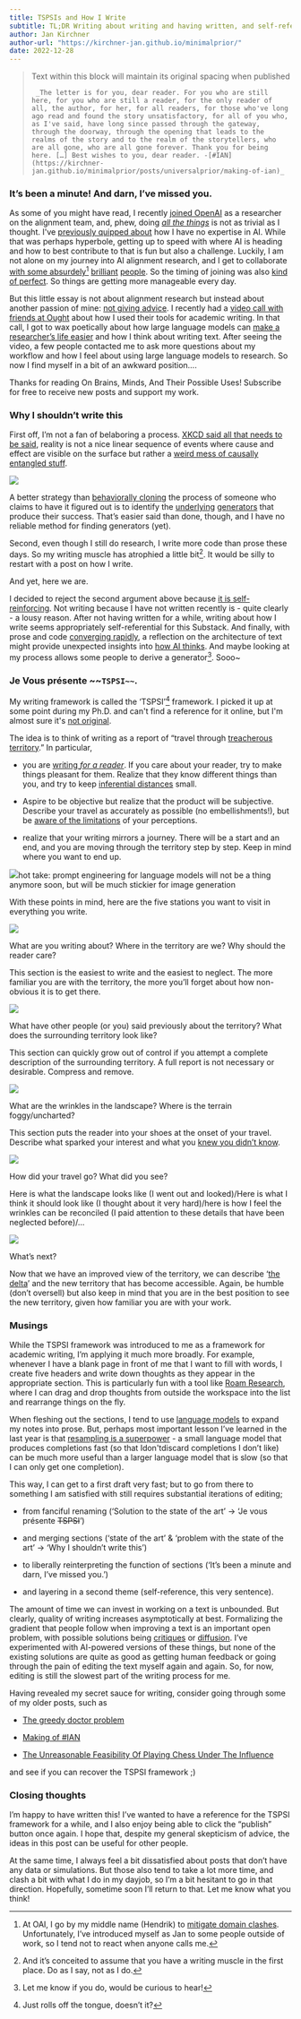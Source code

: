 ```yaml
---
title: TSPSIs and How I Write
subtitle: TL;DR Writing about writing and having written, and self-referentiality. Complementary musings on AI.
author: Jan Kirchner
author-url: "https://kirchner-jan.github.io/minimalprior/"
date: 2022-12-28
---
```



> Text within this block will maintain its original spacing when published
>     
>     
>      _The letter is for you, dear reader. For you who are still here, for you who are still a reader, for the only reader of all, the author, for her, for all readers, for those who've long ago read and found the story unsatisfactory, for all of you who, as I've said, have long since passed through the gateway, through the doorway, through the opening that leads to the realms of the story and to the realm of the storytellers, who are all gone, who are all gone forever. Thank you for being here. […] Best wishes to you, dear reader. -[#IAN](https://kirchner-jan.github.io/minimalprior/posts/universalprior/making-of-ian)_

### It’s been a minute! And darn, I’ve missed you.

As some of you might have read, I recently [joined OpenAI](https://kirchner-jan.github.io/minimalprior/posts/universalprior/a-quick-one-while-hes-away) as a researcher on the alignment team, and, phew, doing _[all the things](https://forum.effectivealtruism.org/posts/CCx7KpQHMLbkud9PK/slightly-advanced-decision-theory-102-four-reasons-not-to-be#Gotta_catch_them_all_:~:text=ex%2Dpost\)%20option.-,Or,-%2C%20in%20less%20fancy)_ is not as trivial as I thought. I've [previously quipped about](https://kirchner-jan.github.io/minimalprior/posts/universalprior/serendipitous-connections-applying?utm_source=substack&utm_campaign=post_embed&utm_medium=web#:~:text=While%20I%20am%20in%20no%20position) how I have no expertise in AI. While that was perhaps hyperbole, getting up to speed with where AI is heading and how to best contribute to that is fun but also a challenge. Luckily, I am not alone on my journey into AI alignment research, and I get to collaborate [with some absurdely](https://scottaaronson.blog/?p=6823#:~:text=hundred%20prime%20numbers\).-,Anyway,-%2C%20we%20actually%20have)[^1] [brilliant](https://kirchner-jan.github.io/minimalprior/posts/universalprior/introduction-to-hebbian-natural-abstractions) [people](https://kirchner-jan.github.io/minimalprior/posts/universalprior/introduction-to-hebbian-natural-abstractions). So the timing of joining was also [kind of perfect](https://openai.com/blog/chatgpt/). So things are getting more manageable every day.

But this little essay is not about alignment research but instead about another passion of mine: [not giving advice](https://kirchner-jan.github.io/minimalprior/posts/universalprior/via-productiva). I recently had a [video call with friends at Ought](https://youtu.be/YO9UiBWx6jw) about how I used their tools for academic writing. In that call, I got to wax poetically about how large language models can [make a researcher’s life easier](https://kirchner-jan.github.io/minimalprior/posts/universalprior/making-of-ian) and how I think about writing text. After seeing the video, a few people contacted me to ask more questions about my workflow and how I feel about using large language models to research. So now I find myself in a bit of an awkward position….

Thanks for reading On Brains, Minds, And Their Possible Uses! Subscribe for free to receive new posts and support my work.

### Why I shouldn’t write this

First off, I’m not a fan of belaboring a process. [XKCD said all that needs to be said](https://xkcd.com/1827/), reality is not a nice linear sequence of events where cause and effect are visible on the surface but rather a [weird mess of causally entangled stuff](https://www.alignmentforum.org/s/kxs3eeEti9ouwWFzr).

![](../../images/https3A2F2Fbucketeer-e05bbc84-baa3-437e-9518-adb32_86.png)

A better strategy than [behaviorally cloning](https://ml.berkeley.edu/blog/posts/bc/) the process of someone who claims to have it figured out is to identify the [underlying](https://en.wikipedia.org/wiki/Hidden_Markov_model) [generators](https://www.alignmentforum.org/posts/pdaGN6pQyQarFHXF4/reward-is-not-the-optimization-target) that produce their success. That’s easier said than done, though, and I have no reliable method for finding generators (yet).

Second, even though I still do research, I write more code than prose these days. So my writing muscle has atrophied a little bit[^2]. It would be silly to restart with a post on how I write.

And yet, here we are.

I decided to reject the second argument above because [it is self-reinforcing](https://kirchner-jan.github.io/minimalprior/posts/universalprior/the-tale-of-gandhi-and-the-devil?r=7inm4&utm_campaign=post&utm_medium=web&utm_source=#details). Not writing because I have not written recently is - quite clearly - a lousy reason. After not having written for a while, writing about how I write seems appropriately self-referential for this Substack. And finally, with prose and code [converging rapidly](https://www.nature.com/articles/d41586-022-04383-z), a reflection on the architecture of text might provide unexpected insights into [how AI thinks](https://www.alignmentforum.org/posts/vJFdjigzmcXMhNTsx/simulators). And maybe looking at my process allows some people to derive a generator[^3]. Sooo~

### Je Vous présente ~~`TSPSI~~`.

My writing framework is called the ‘TSPSI’[^4] framework. I picked it up at some point during my Ph.D. and can't find a reference for it online, but I'm almost sure it's [not original](https://www.google.com/search?gs_ssp=eJzj4tVP1zc0LCqKL89KNzcxYPQSTS1LLaosycjMS1fILFZIVChKzc2sAADuNQzM&q=everything+is+a+remix&oq=Everything+is+a+rem&aqs=chrome.1.0i355i512j46i512j69i57j0i512l2j46i512j0i512l4.3545j0j7&sourceid=chrome&ie=UTF-8#:~:text=with%20Site%20Links-,Everything%20is%20a%20Remix,https%3A//www.everythingisaremix.info,-The%20site%20about).

The idea is to think of writing as a report of “travel through [treacherous territory](https://www.lesswrong.com/tag/map-and-territory-sequence).” In particular,

  * you are [writing ](https://www.youtube.com/watch?v=vtIzMaLkCaM&t=900s&ab_channel=UChicagoSocialSciences)_[for a reader](https://www.youtube.com/watch?v=vtIzMaLkCaM&t=900s&ab_channel=UChicagoSocialSciences)_. If you care about your reader, try to make things pleasant for them. Realize that they know different things than you, and try to keep [inferential distances](https://www.lesswrong.com/tag/inferential-distance) small.

  * Aspire to be objective but realize that the product will be subjective. Describe your travel as accurately as possible (no embellishments!), but be [aware of the limitations](https://www.lesswrong.com/tag/calibration) of your perceptions.

  * realize that your writing mirrors a journey. There will be a start and an end, and you are moving through the territory step by step. Keep in mind where you want to end up.




![](../../images/https3A2F2Fbucketeer-e05bbc84-baa3-437e-9518-adb32_87.png)hot take: prompt engineering for language models will not be a thing anymore soon, but will be much stickier for image generation

With these points in mind, here are the five stations you want to visit in everything you write.

![](../../images/https3A2F2Fbucketeer-e05bbc84-baa3-437e-9518-adb32_88.png)

What are you writing about? Where in the territory are we? Why should the reader care?

This section is the easiest to write and the easiest to neglect. The more familiar you are with the territory, the more you’ll forget about how non-obvious it is to get there.

![](../../images/https3A2F2Fbucketeer-e05bbc84-baa3-437e-9518-adb32_89.png)

What have other people (or you) said previously about the territory? What does the surrounding territory look like?

This section can quickly grow out of control if you attempt a complete description of the surrounding territory. A full report is not necessary or desirable. Compress and remove.

![](../../images/https3A2F2Fbucketeer-e05bbc84-baa3-437e-9518-adb32_90.png)

What are the wrinkles in the landscape? Where is the terrain foggy/uncharted?

This section puts the reader into your shoes at the onset of your travel. Describe what sparked your interest and what you [knew you didn’t know](https://en.wikipedia.org/wiki/There_are_unknown_unknowns#:~:text=Known%20unknowns%20refers%20to%20%22risks,they%20would%20not%20be%20considered.).

![](../../images/https3A2F2Fbucketeer-e05bbc84-baa3-437e-9518-adb32_91.png)

How did your travel go? What did you see?

Here is what the landscape looks like (I went out and looked)/Here is what I think it should look like (I thought about it very hard)/here is how I feel the wrinkles can be reconciled (I paid attention to these details that have been neglected before)/...

![](../../images/https3A2F2Fbucketeer-e05bbc84-baa3-437e-9518-adb32_92.png)

What’s next?

Now that we have an improved view of the territory, we can describe ‘[the delta](https://kirchner-jan.github.io/minimalprior/posts/universalprior/on-not-reading-papers)’ and the new territory that has become accessible. Again, be humble (don’t oversell) but also keep in mind that you are in the best position to see the new territory, given how familiar you are with your work.

### Musings

While the TSPSI framework was introduced to me as a framework for academic writing, I’m applying it much more broadly. For example, whenever I have a blank page in front of me that I want to fill with words, I create five headers and write down thoughts as they appear in the appropriate section. This is particularly fun with a tool like [Roam Research](https://roamresearch.com/), where I can drag and drop thoughts from outside the workspace into the list and rearrange things on the fly.

When fleshing out the sections, I tend to use [language models](https://kirchner-jan.github.io/minimalprior/posts/universalprior/making-of-ian) to expand my notes into prose. But, perhaps most important lesson I’ve learned in the last year is that [resampling is a superpower](https://generative.ink/posts/loom-interface-to-the-multiverse/) \- a small language model that produces completions fast (so that Idon'tdiscard completions I don’t like) can be much more useful than a larger language model that is slow (so that I can only get one completion).

This way, I can get to a first draft very fast; but to go from there to something I am satisfied with still requires substantial iterations of editing;

  * from fanciful renaming (‘Solution to the state of the art’ → ‘Je vous présente ~~TSPSI~~’) 

  * and merging sections (‘state of the art’ & ‘problem with the state of the art’ → ‘Why I shouldn’t write this’)

  * to liberally reinterpreting the function of sections (‘It’s been a minute and darn, I’ve missed you.’)

  * and layering in a second theme (self-reference, this very sentence).




The amount of time we can invest in working on a text is unbounded. But clearly, quality of writing increases asymptotically at best. Formalizing the gradient that people follow when improving a text is an important open problem, with possible solutions being [critiques](https://openai.com/blog/critiques/) or [diffusion](https://arxiv.org/abs/2205.14217). I’ve experimented with AI-powered versions of these things, but none of the existing solutions are quite as good as getting human feedback or going through the pain of editing the text myself again and again. So, for now, editing is still the slowest part of the writing process for me.

Having revealed my secret sauce for writing, consider going through some of my older posts, such as

  * [The greedy doctor problem](https://kirchner-jan.github.io/minimalprior/posts/universalprior/the-greedy-doctor-problem)

  * [Making of #IAN](https://kirchner-jan.github.io/minimalprior/posts/universalprior/making-of-ian)

  * [The Unreasonable Feasibility Of Playing Chess Under The Influence](https://kirchner-jan.github.io/minimalprior/posts/universalprior/the-unreasonable-feasibility-of-playing)




and see if you can recover the TSPSI framework ;)

### Closing thoughts

I’m happy to have written this! I’ve wanted to have a reference for the TSPSI framework for a while, and I also enjoy being able to click the “publish” button once again. I hope that, despite my general skepticism of advice, the ideas in this post can be useful for other people.

At the same time, I always feel a bit dissatisfied about posts that don’t have any data or simulations. But those also tend to take a lot more time, and clash a bit with what I do in my dayjob, so I’m a bit hesitant to go in that direction. Hopefully, sometime soon I’ll return to that. Let me know what you think!

[^1]:At OAI, I go by my middle name (Hendrik) to [mitigate domain clashes](https://kirchner-jan.github.io/minimalprior/posts/universalprior/a-quick-one-while-hes-away#:~:text=were%20also%20called-,Jan,-.%20In%20university%2C%20I). Unfortunately, I’ve introduced myself as Jan to some people outside of work, so I tend not to react when anyone calls me.

[^2]:And it’s conceited to assume that you have a writing muscle in the first place. Do as I say, not as I do.

[^3]:Let me know if you do, would be curious to hear!

[^4]:Just rolls off the tongue, doesn’t it?
